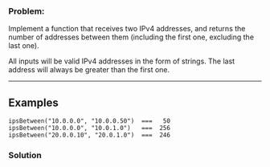 ### Problem:
<p>Implement a function that receives two IPv4 addresses, and returns the number of addresses between them (including the first one, excluding the last one).</p>
<p>All inputs will be valid IPv4 addresses in the form of strings. The last address will always be greater than the first one.</p>
<hr>
<h2 id="examples">Examples</h2>
<pre style="display: none;"><code class="language-python">ips_between(<span class="hljs-string">&quot;10.0.0.0&quot;</span>, <span class="hljs-string">&quot;10.0.0.50&quot;</span>)  ==   <span class="hljs-number">50</span> 
ips_between(<span class="hljs-string">&quot;10.0.0.0&quot;</span>, <span class="hljs-string">&quot;10.0.1.0&quot;</span>)   ==  <span class="hljs-number">256</span> 
ips_between(<span class="hljs-string">&quot;20.0.0.10&quot;</span>, <span class="hljs-string">&quot;20.0.1.0&quot;</span>)  ==  <span class="hljs-number">246</span></code></pre>
<pre><code class="language-javascript">ipsBetween(<span class="hljs-string">&quot;10.0.0.0&quot;</span>, <span class="hljs-string">&quot;10.0.0.50&quot;</span>)  ===   <span class="hljs-number">50</span> 
ipsBetween(<span class="hljs-string">&quot;10.0.0.0&quot;</span>, <span class="hljs-string">&quot;10.0.1.0&quot;</span>)   ===  <span class="hljs-number">256</span> 
ipsBetween(<span class="hljs-string">&quot;20.0.0.10&quot;</span>, <span class="hljs-string">&quot;20.0.1.0&quot;</span>)  ===  <span class="hljs-number">246</span></code></pre>
<pre style="display: none;"><code class="language-sql">   first    |    last     | ips_between
<span class="hljs-comment">------------+-------------+-------------</span>
 &apos;10.0.0.0&apos; | &apos;10.0.0.50&apos; |      50 
 &apos;10.0.0.0&apos; |  &apos;10.0.1.0&apos; |     256 
&apos;20.0.0.10&apos; |  &apos;20.0.1.0&apos; |     246</code></pre>

### Solution